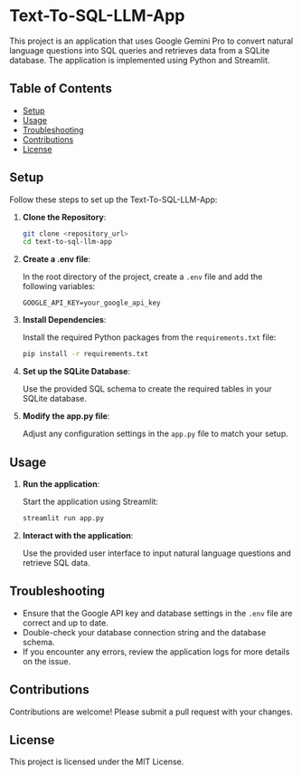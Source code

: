 # Text-To-SQL-LLM-App

This project is an application that uses Google Gemini Pro to convert natural language questions into SQL queries and retrieves data from a SQLite database. The application is implemented using Python and Streamlit.

## Table of Contents

- [Setup](#setup)
- [Usage](#usage)
- [Troubleshooting](#troubleshooting)
- [Contributions](#contributions)
- [License](#license)

## Setup

Follow these steps to set up the Text-To-SQL-LLM-App:

1. **Clone the Repository**:

    ```bash
    git clone <repository_url>
    cd text-to-sql-llm-app
    ```

2. **Create a .env file**:

    In the root directory of the project, create a `.env` file and add the following variables:

    ```plaintext
    GOOGLE_API_KEY=your_google_api_key
    ```

3. **Install Dependencies**:

    Install the required Python packages from the `requirements.txt` file:

    ```bash
    pip install -r requirements.txt
    ```

4. **Set up the SQLite Database**:

    Use the provided SQL schema to create the required tables in your SQLite database.

5. **Modify the app.py file**:

    Adjust any configuration settings in the `app.py` file to match your setup.

## Usage

1. **Run the application**:

    Start the application using Streamlit:

    ```bash
    streamlit run app.py
    ```

2. **Interact with the application**:

    Use the provided user interface to input natural language questions and retrieve SQL data.

## Troubleshooting

- Ensure that the Google API key and database settings in the `.env` file are correct and up to date.
- Double-check your database connection string and the database schema.
- If you encounter any errors, review the application logs for more details on the issue.

## Contributions

Contributions are welcome! Please submit a pull request with your changes.

## License

This project is licensed under the MIT License.
